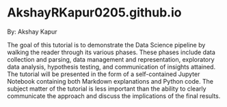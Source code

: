 # AkshayRKapur0205.github.io

By: Akshay Kapur

The goal of this tutorial is to demonstrate the Data Science pipeline by walking the reader through its various phases. 
These phases include data collection and parsing, data management and representation, exploratory data analysis, hypothesis testing,
and communication of insights attained. The tutorial will be presented in the form of a self-contained Jupyter Notebook containing both
Markdown explanations and Python code. The subject matter of the tutorial is less important than the ability to clearly communicate 
the approach and discuss the implications of the final results.
